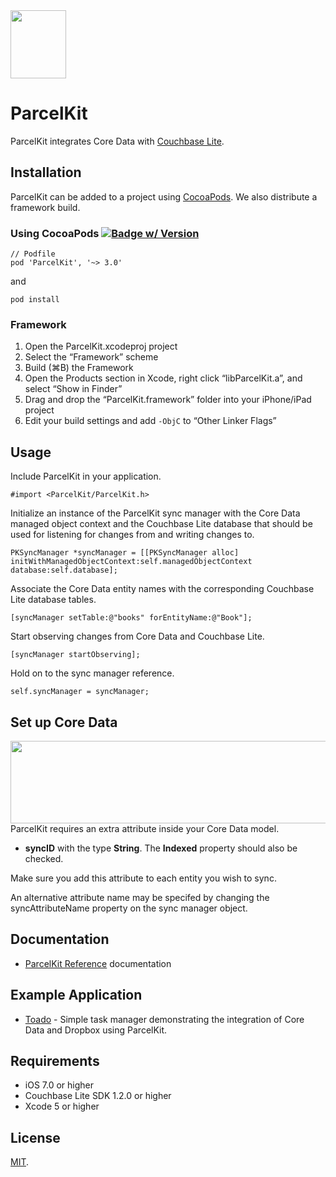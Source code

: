 <img src="https://raw.github.com/andygeers/ParcelKit/master/ParcelKitLogo.png" width="89px" height="109px" />

# ParcelKit
ParcelKit integrates Core Data with [Couchbase Lite](http://www.couchbase.com/nosql-databases/couchbase-mobile).

Installation
------------
ParcelKit can be added to a project using [CocoaPods](https://github.com/cocoapods/cocoapods). We also distribute a framework build.

### Using CocoaPods [![Badge w/ Version](https://cocoapod-badges.herokuapp.com/v/ParcelKit/badge.png)](https://cocoadocs.org/docsets/ParcelKit)

```
// Podfile
pod 'ParcelKit', '~> 3.0'
```
and
```
pod install
```

### Framework
1. Open the ParcelKit.xcodeproj project
2. Select the “Framework” scheme
3. Build (⌘B) the Framework
4. Open the Products section in Xcode, right click “libParcelKit.a”, and select “Show in Finder”
5. Drag and drop the “ParcelKit.framework” folder into your iPhone/iPad project
6. Edit your build settings and add `-ObjC` to “Other Linker Flags”

Usage
-----
Include ParcelKit in your application.

    #import <ParcelKit/ParcelKit.h>

Initialize an instance of the ParcelKit sync manager with the Core Data managed object context and the Couchbase Lite database that
should be used for listening for changes from and writing changes to.

    PKSyncManager *syncManager = [[PKSyncManager alloc] initWithManagedObjectContext:self.managedObjectContext database:self.database];

Associate the Core Data entity names with the corresponding Couchbase Lite database tables.

    [syncManager setTable:@"books" forEntityName:@"Book"];

Start observing changes from Core Data and Couchbase Lite.

    [syncManager startObserving];

Hold on to the sync manager reference.

    self.syncManager = syncManager;


Set up Core Data
----------------
<img src="https://raw.github.com/andygeers/ParcelKit/master/ParcelKitAttribute.png" align="right" width="725px" height="132px" />

ParcelKit requires an extra attribute inside your Core Data model.

* __syncID__ with the type __String__. The __Indexed__ property should also be checked.

Make sure you add this attribute to each entity you wish to sync.

An alternative attribute name may be specifed by changing the syncAttributeName property on the sync manager object.

Documentation
-------------
* [ParcelKit Reference](http://overcommitted.github.io/ParcelKit/) documentation

Example Application
-------------------
* [Toado](https://github.com/daikini/toado) - Simple task manager demonstrating the integration of Core Data and Dropbox using ParcelKit.


Requirements
------------
* iOS 7.0 or higher
* Couchbase Lite SDK 1.2.0 or higher
* Xcode 5 or higher

License
-------
[MIT](https://github.com/andygeers/ParcelKit/blob/master/LICENSE).
